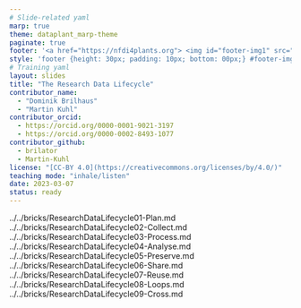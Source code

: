 ```yaml
---
# Slide-related yaml
marp: true
theme: dataplant_marp-theme
paginate: true
footer: '<a href="https://nfdi4plants.org"> <img id="footer-img1" src="../../images/_logos/DataPLANT/DataPLANT_logo_square_bg_transparent.svg"></a> <a href="https://creativecommons.org/licenses/by/4.0/"><img id="footer-img2" src="../../images/_logos/CreativeCommons/by.svg"> </a>'
style: 'footer {height: 30px; padding: 10px; bottom: 00px;} #footer-img1 {height: 30px; padding-left: 0px;} #footer-img2 {height: 20px; padding-left: 20px; opacity: 0.5;}'
# Training yaml
layout: slides
title: "The Research Data Lifecycle"
contributor_name: 
  - "Dominik Brilhaus"
  - "Martin Kuhl"
contributor_orcid: 
  - https://orcid.org/0000-0001-9021-3197
  - https://orcid.org/0000-0002-8493-1077
contributor_github: 
  - brilator
  - Martin-Kuhl
license: "[CC-BY 4.0](https://creativecommons.org/licenses/by/4.0/)"
teaching mode: "inhale/listen"
date: 2023-03-07
status: ready
---
```


../../bricks/ResearchDataLifecycle01-Plan.md
../../bricks/ResearchDataLifecycle02-Collect.md
../../bricks/ResearchDataLifecycle03-Process.md
../../bricks/ResearchDataLifecycle04-Analyse.md
../../bricks/ResearchDataLifecycle05-Preserve.md
../../bricks/ResearchDataLifecycle06-Share.md
../../bricks/ResearchDataLifecycle07-Reuse.md
../../bricks/ResearchDataLifecycle08-Loops.md
../../bricks/ResearchDataLifecycle09-Cross.md
